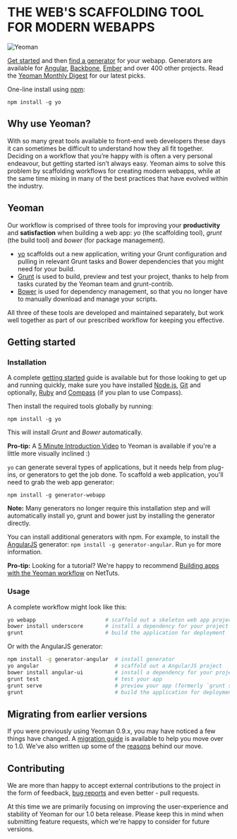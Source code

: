 # THE WEB'S SCAFFOLDING TOOL FOR MODERN WEBAPPS

<p class="toolset">
<img src="https://raw.github.com/yeoman/yeoman.io/gh-pages/media/yeoman-horizontal.gif" alt="Yeoman">
</p>
<p class="strapline">
<a href="http://yeoman.io/gettingstarted.html">Get started</a> and then <a href="http://yeoman.io/community-generators.html">find a generator</a> for your webapp. Generators are available for <a href="https://github.com/yeoman/generator-angular">Angular</a>, <a href="https://github.com/yeoman/generator-backbone">Backbone</a>, <a href="https://github.com/yeoman/generator-ember">Ember</a> and over 400 other projects. Read the <a href="http://updates.html5rocks.com/tag/front-end">Yeoman Monthly Digest</a> for our latest picks.
</p>
<p class="strapline oneline">One-line install using <a href="http://npmjs.org">npm</a>:</p>

```
npm install -g yo
```

## Why use Yeoman?

With so many great tools available to front-end web developers these days it can sometimes be difficult to understand how they all fit together. Deciding on a workflow that you’re happy with is often a very personal endeavour, but getting started isn’t always easy. Yeoman aims to solve this problem by scaffolding workflows for creating modern webapps, while at the same time mixing in many of the best practices that have evolved within the industry. 

## Yeoman

Our workflow is comprised of three tools for improving your **productivity** and **satisfaction** when building a web app: *yo* (the scaffolding tool), *grunt* (the build tool) and *bower* (for package management).

<ul class="tools-list">
<li class="yoyo"><a href="https://github.com/yeoman/yo">yo</a> scaffolds out a new application, writing your Grunt configuration and pulling in relevant Grunt tasks and Bower dependencies that you might need for your build.</li>

<li class="gruntjs"><a href="http://gruntjs.com">Grunt</a> is used to build, preview and test your project, thanks to help from tasks curated by the Yeoman team and grunt-contrib. </li>

<li class="bower"><a href="http://bower.io">Bower</a> is used for dependency management, so that you no longer have to manually download and manage your scripts.</li>
</ul>

All three of these tools are developed and maintained separately, but work well together as part of our prescribed workflow for keeping you effective.

## Getting started

### Installation

A complete [getting started](https://github.com/yeoman/yeoman/wiki/Getting-Started) guide is available but for those looking to get up and running quickly, make sure you have installed [Node.js](http://nodejs.org), [Git](http://git-scm.org) and optionally, [Ruby](http://ruby-lang.org) and [Compass](http://compass-style.org/install) (if you plan to use Compass).

Then install the required tools globally by running:

```
npm install -g yo
```

This will install _Grunt_ and _Bower_ automatically. 

**Pro-tip:** A [5 Minute Introduction Video](http://www.youtube.com/watch?feature=player_embedded&v=zBt2g9ekiug) to Yeoman is available if you're a little more visually inclined :)

`yo` can generate several types of applications, but it needs help from plug-ins, or generators to get the job done. To scaffold a web application, you'll need to grab the web app generator:

```
npm install -g generator-webapp
```

**Note:** Many generators no longer require this installation step and will automatically install yo, grunt and bower just by installing the generator directly.

You can install additional generators with npm. For example, to install the [AngularJS](http://angularjs.org) generator: `npm install -g generator-angular`. Run `yo` for more information.

**Pro-tip:** Looking for a tutorial? We're happy to recommend [Building apps with the Yeoman workflow](http://net.tutsplus.com/tutorials/javascript-ajax/building-apps-with-the-yeoman-workflow/) on NetTuts.

### Usage

A complete workflow might look like this:

```sh
yo webapp                      # scaffold out a skeleton web app project
bower install underscore       # install a dependency for your project from Bower
grunt                          # build the application for deployment
```

Or with the AngularJS generator:

```sh
npm install -g generator-angular  # install generator
yo angular                        # scaffold out a AngularJS project
bower install angular-ui          # install a dependency for your project from Bower
grunt test                        # test your app
grunt serve                       # preview your app (formerly `grunt server`)
grunt                             # build the application for deployment
```

## Migrating from earlier versions

If you were previously using Yeoman 0.9.x, you may have noticed a few things have changed. A [migration guide](https://github.com/yeoman/yeoman/wiki/Migrate-from-0.9.6-to-1.0) is available to help you move over to 1.0. We've also written up some of the [reasons](https://github.com/yeoman/yeoman/wiki/The-Road-to-1.0) behind our move. 

## Contributing

We are more than happy to accept external contributions to the project in the form of feedback, [bug reports](https://github.com/yeoman/yeoman) and even better - pull requests. 

At this time we are primarily focusing on improving the user-experience and stability of Yeoman for our 1.0 beta release. Please keep this in mind when submitting feature requests, which we're happy to consider for future versions.